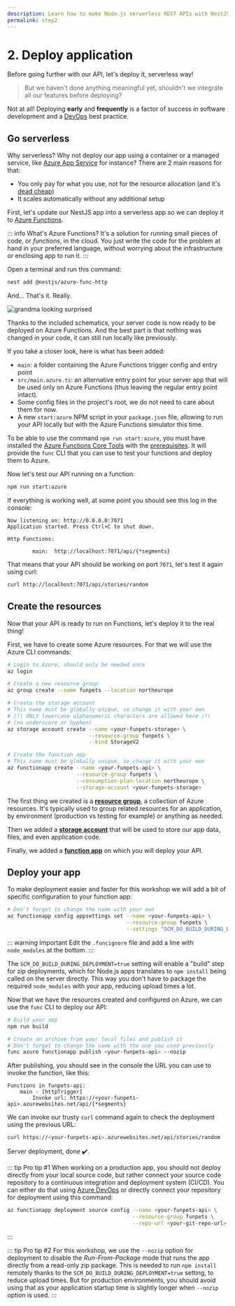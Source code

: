 ```yaml
---
description: Learn how to make Node.js serverless REST APIs with NestJS and Azure
permalink: step2
---
```


# 2. Deploy application

Before going further with our API, let's deploy it, serverless way!

> But we haven't done anything meaningful yet, shouldn't we integrate all our features before deploying?

Not at all! Deploying **early** and **frequently** is a factor of success in software development and a [DevOps](https://azure.microsoft.com/overview/what-is-devops/?WT.mc_id=nitro-workshop-yolasors) best practice.

## Go serverless

Why serverless? Why not deploy our app using a container or a managed service, like [Azure App Service](https://docs.microsoft.com/azure/app-service/?WT.mc_id=nitro-workshop-yolasors) for instance? There are 2 main reasons for that:

- You only pay for what you use, not for the resource allocation (and it's [dead cheap](https://dev.to/azure/is-serverless-really-as-cheap-as-everyone-claims-4i9n))
- It scales automatically without any additional setup

First, let's update our NestJS app into a serverless app so we can deploy it to [Azure Functions](https://docs.microsoft.com/azure/azure-functions/?WT.mc_id=nitro-workshop-yolasors).

::: info What's Azure Functions?
It's a solution for running small pieces of code, or *functions*, in the cloud. You just write the code for the problem at hand in your preferred language, without worrying about the infrastructure or enclosing app to run it.
:::

Open a terminal and run this command:
```sh
nest add @nestjs/azure-func-http
```

And... That's it. Really.

![grandma looking surprised](./images/thats-it.jpg)

Thanks to the included schematics, your server code is now ready to be deployed on Azure Functions. And the best part is that nothing was changed in your code, it can still run locally like previously.

If you take a closer look, here is what has been added:

- `main`: a folder containing the Azure Functions trigger config and entry point
- `src/main.azure.ts`: an alternative entry point for your server app that will be used only on Azure Functions (thus leaving the regular entry point intact).
- Some config files in the project's root, we do not need to care about them for now.
- A new `start:azure` NPM script in your `package.json` file, allowing to run your API locally but with the Azure Functions simulator this time.

To be able to use the command `npm run start:azure`, you must have installed the [Azure Functions Core Tools](https://docs.microsoft.com/azure/azure-functions/functions-run-local#v2?WT.mc_id=nitro-workshop-yolasors) with the [prerequisites](/env). It will provide the `func` CLI that you can use to test your functions and deploy them to Azure.

Now let's test our API running on a function:

```sh
npm run start:azure
```

If everything is working well, at some point you should see this log in the console:

```
Now listening on: http://0.0.0.0:7071
Application started. Press Ctrl+C to shut down.

Http Functions:

        main:  http://localhost:7071/api/{*segments}
```

That means that your API should be working on port `7071`, let's test it again using curl:

```sh
curl http://localhost:7071/api/stories/random
```

## Create the resources

Now that your API is ready to run on Functions, let's deploy it to the real thing!

First, we have to create some Azure resources. For that we will use the Azure CLI commands:

```sh
# Login to Azure, should only be needed once
az login

# Create a new resource group
az group create --name funpets --location northeurope

# Create the storage account
# This name must be globally unique, so change it with your own
# /!\ ONLY lowercase alphanumeric characters are allowed here /!\
# (no underscore or hyphen)
az storage account create --name <your-funpets-storage> \
                          --resource-group funpets \
                          --kind StorageV2

# Create the function app
# This name must be globally unique, so change it with your own
az functionapp create --name <your-funpets-api> \
                      --resource-group funpets \
                      --consumption-plan-location northeurope \
                      --storage-account <your-funpets-storage>
```

The first thing we created is a [**resource group**](https://docs.microsoft.com/azure/azure-resource-manager/resource-group-overview?WT.mc_id=nitro-workshop-yolasors#resource-groups), a collection of Azure resources. It's typically used to group related resources for an application, by environment (production vs testing for example) or anything as needed.

Then we added a [**storage account**](https://docs.microsoft.com/azure/storage/common/storage-introduction?WT.mc_id=nitro-workshop-yolasors#azure-storage-services) that will be used to store our app data, files, and even application code. 

Finally, we added a [**function app**](https://docs.microsoft.com/azure/azure-functions/functions-overview?WT.mc_id=nitro-workshop-yolasors) on which you will deploy your API.

## Deploy your app

To make deployment easier and faster for this workshop we will add a bit of specific configuration to your function app:

```sh
# Don't forget to change the name with your own
az functionapp config appsettings set --name <your-funpets-api> \
                                      --resource-group funpets \
                                      --settings "SCM_DO_BUILD_DURING_DEPLOYMENT=true"
```

::: warning Important
Edit the `.funcignore` file and add a line with `node_modules` at the bottom.
:::

The `SCM_DO_BUILD_DURING_DEPLOYMENT=true` setting will enable a "build" step for zip deployments, which for Node.js apps translates to `npm install` being called on the server directly.
This way you don't have to package the required `node_modules` with your app, reducing upload times a lot.

Now that we have the resources created and configured on Azure, we can use the `func` CLI to deploy our API:

```sh
# Build your app
npm run build

# Create an archive from your local files and publish it
# Don't forget to change the name with the one you used previously
func azure functionapp publish <your-funpets-api> --nozip
```

After publishing, you should see in the console the URL you can use to invoke the function, like this:

```
Functions in funpets-api:
    main - [httpTrigger]
        Invoke url: https://<your-funpets-api>.azurewebsites.net/api/{*segments}
```

We can invoke our trusty `curl` command again to check the deployment using the previous URL:

```sh
curl https://<your-funpets-api>.azurewebsites.net/api/stories/random
```

Server deployment, done ✔️.

::: tip Pro tip #1
When working on a production app, you should not deploy directly from your local source code, but rather connect your source code repository to a continuous integration and deployment system (CI/CD). You can either do that using [Azure DevOps](https://docs.microsoft.com/azure/devops-project/azure-devops-project-github?WT.mc_id=nitro-workshop-yolasors) or directly connect your repository for deployment using this command:
```sh
az functionapp deployment source config --name <your-funpets-api> \
                                        --resource-group funpets \
                                        --repo-url <your-git-repo-url>
```
:::

::: tip Pro tip #2
For this workshop, we use the `--nozip` option for deployment to disable the *Run-From-Package* mode that runs the app directly from a read-only zip package. This is needed to run `npm install` remotely thanks to the `SCM_DO_BUILD_DURING_DEPLOYMENT=true` setting, to reduce upload times. But for production environments, you should avoid using that as your application startup time is slightly longer when `--nozip` option is used.
:::
